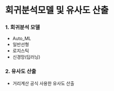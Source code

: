 # 회귀분석모델 및 유사도 산출

### 1. 회귀분석 모델
- Auto_ML
- 일반선형
- 로지스틱
- 신경망(딥러닝)

### 2. 유사도 산출
- 거리계산 공식 사용한 유사도 산출 
